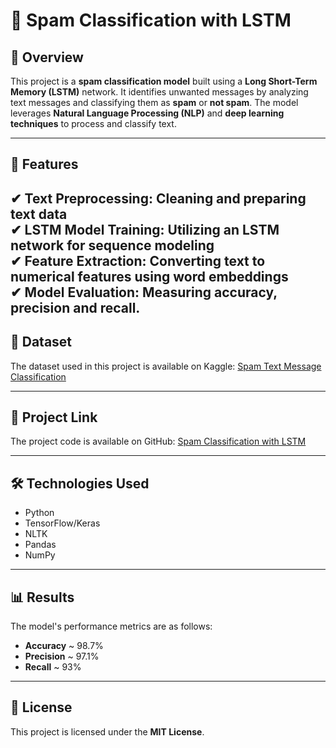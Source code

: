 # 📧 Spam Classification with LSTM

## 📌 Overview  
This project is a **spam classification model** built using a **Long Short-Term Memory (LSTM)** network. It identifies unwanted messages by analyzing text messages and classifying them as **spam** or **not spam**. The model leverages **Natural Language Processing (NLP)** and **deep learning techniques** to process and classify text.

---

## 🚀 Features  
✔ **Text Preprocessing:** Cleaning and preparing text data  
✔ **LSTM Model Training:** Utilizing an LSTM network for sequence modeling  
✔ **Feature Extraction:** Converting text to numerical features using **word embeddings**  
✔ **Model Evaluation:** Measuring accuracy, precision and recall.
---

## 📁 Dataset  
The dataset used in this project is available on Kaggle: [Spam Text Message Classification](https://www.kaggle.com/datasets/team-ai/spam-text-message-classification)

---

## 📂 Project Link  
The project code is available on GitHub: [Spam Classification with LSTM](https://github.com/KasrAskari/Spam-Classification/blob/main/spam-classification-LSTM.ipynb)

---

## 🛠 Technologies Used  
- Python  
- TensorFlow/Keras  
- NLTK  
- Pandas  
- NumPy  

---

## 📊 Results  
The model's performance metrics are as follows:
- **Accuracy** ~ 98.7%
- **Precision** ~ 97.1%
- **Recall** ~ 93%

---

## 📜 License  
This project is licensed under the **MIT License**.
